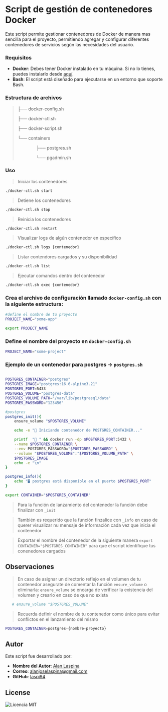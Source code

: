 # Script de gestión de contenedores Docker

Este script permite gestionar contenedores de Docker de manera mas sencilla para el proyecto, permitiendo agregar y configurar diferentes contenedores de servicios según las necesidades del usuario.

### Requisitos

- **Docker**: Debes tener Docker instalado en tu máquina. Si no lo tienes, puedes instalarlo desde [aquí](https://docs.docker.com/desktop/setup/install/linux/).
- **Bash**: El script está diseñado para ejecutarse en un entorno que soporte Bash.

### Estructura de archivos

> ├── docker-config.sh
> 
> ├── docker-ctl.sh
> 
> ├── docker-script.sh
> 
> └── containers
> 
> &nbsp;&nbsp;&nbsp;&nbsp;&nbsp;&nbsp;&nbsp;&nbsp;&nbsp;&nbsp;&nbsp;&nbsp;&nbsp;&nbsp;&nbsp;├── postgres.sh
> 
> &nbsp;&nbsp;&nbsp;&nbsp;&nbsp;&nbsp;&nbsp;&nbsp;&nbsp;&nbsp;&nbsp;&nbsp;&nbsp;&nbsp;&nbsp;└── pgadmin.sh

### Uso

> Iniciar los contenedores
```bash
./docker-ctl.sh start
```

> Detiene los contenedores
```bash
./docker-ctl.sh stop
```

> Reinicia los contenedores
```bash
./docker-ctl.sh restart
```

> Visualizar logs de algún contenedor en específico
```bash
./docker-ctl.sh logs {contenedor}
```

> Listar contendores cargados y su disponibilidad
```bash
./docker-ctl.sh list
```

> Ejecutar comandos dentro del contenedor
```bash
./docker-ctl.sh exec {contenedor}
```

### Crea el archivo de configuración llamado `docker-config.sh` con la siguiente estructura:

```bash
#define el nombre de tu proyecto
PROJECT_NAME="some-app"

export PROJECT_NAME
```

### Define el nombre del proyecto en `docker-config.sh`

```bash
PROJECT_NAME="some-project"
```

### Ejemplo de un contenedor para postgres -> `postgres.sh`

```bash

POSTGRES_CONTAINER="postgres"
POSTGRES_IMAGE="postgres:16.6-alpine3.21"
POSTGRES_PORT=5433
POSTGRES_VOLUME="postgres-data"
POSTGRES_VOLUME_PATH="/var/lib/postgresql/data"
POSTGRES_PASSWORD="123456"

#postgres
postgres_init(){
    ensure_volume "$POSTGRES_VOLUME"

    echo -e "🚀 Iniciando contenedor de POSTGRES_CONTAINER..."

    printf  "📝 " && docker run -dp $POSTGRES_PORT:5432 \
    --name $POSTGRES_CONTAINER \
    --env POSTGRES_PASSWORD="$POSTGRES_PASSWORD" \
    --volume "$POSTGRES_VOLUME":"$POSTGRES_VOLUME_PATH" \
    $POSTGRES_IMAGE
    echo -e "\n"
}

postgres_info(){
    echo "🖥️ postgres está disponible en el puerto $POSTGRES_PORT"
}

export CONTAINER="$POSTGRES_CONTAINER"

```
> Para la función de lanzamiento del contenedor la función debe finalizar con `_init`

> También es requerido que la función finzalice con `_info` en caso de querer visualizar nu mensaje de información cada vez que inicia el contenedor

> Exportar el nombre del contenedor de la siguiente manera `export CONTAINER="$POSTGRES_CONTAINER"` para que el script identifique tus conenedores cargados

## Observaciones
>  En caso de asignar un directorio reflejo en el volumen de tu contenedor asegurate de comentar la función `ensure_volume` o eliminarla:
> `ensure_volume` se encarga de verificar la existencia del volumen y crearlo en caso de que no exista

```bash
   # ensure_volume "$POSTGRES_VOLUME"
```

> Recuerda definir el nombre de tu contenedor como único para evitar conflictos en el lanzamiento del mismo

```bash
POSTGRES_CONTAINER=postgres-{nombre-proyecto}
```

## Autor

Este script fue desarrollado por:

- **Nombre del Autor**: [Alan Laspina](https://github.com/laspi94)
- **Correo**: [alanjoselaspina@gmail.com](mailto:alanjoselaspina@gmail.com)
- **GitHub**: [laspi94](https://github.com/laspi94)

## License

![Licencia MIT](https://img.shields.io/badge/License-MIT-blue.svg)